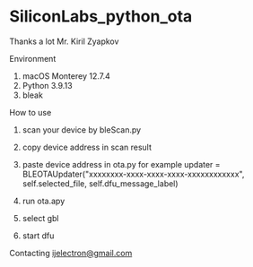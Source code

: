 # SiliconLabs_python_ota

Thanks a lot Mr. Kiril Zyapkov

Environment

1. macOS Monterey 12.7.4
2. Python 3.9.13
3. bleak

How to use
1. scan your device by bleScan.py
2. copy device address in scan result
3. paste device address in ota.py
    for example
    updater = BLEOTAUpdater("xxxxxxxx-xxxx-xxxx-xxxx-xxxxxxxxxxxx", self.selected_file, self.dfu_message_label)

4. run ota.apy
5. select gbl
6. start dfu

Contacting
ijelectron@gmail.com
